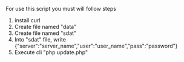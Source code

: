 For use this script you must will follow steps
1) install curl
2) Create file named "data"
3) Create file named "sdat"
4) Into "sdat" file, write {"server":"server_name","user":"user_name","pass":"password"}
5) Execute cli "php update.php"
